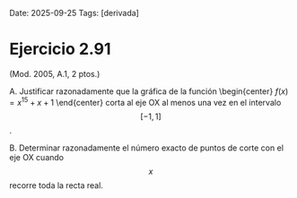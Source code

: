Date: 2025-09-25
Tags: [derivada]

# Ejercicio 2.91

 (Mod. 2005, A.1, 2 ptos.)

A.    Justificar razonadamente que la gráfica de la función
 \begin{center}
$f ( x ) = x^{15} + x + 1$
\end{center} 
corta al eje OX al menos una vez en el intervalo  $$ [  - 1, 1  ]$$  .

B.    Determinar razonadamente el número exacto de puntos de corte con el eje OX cuando  $$ x$$   recorre toda la recta real.

